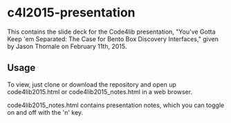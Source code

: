 # c4l2015-presentation
This contains the slide deck for the Code4lib presentation, "You've Gotta Keep 'em Separated: The Case for Bento Box Discovery Interfaces," given by Jason Thomale on February 11th, 2015.

## Usage
To view, just clone or download the repository and open up code4lib2015.html or code4lib2015_notes.html in a web browser.

code4lib2015_notes.html contains presentation notes, which you can toggle on and off with the 'n' key.
